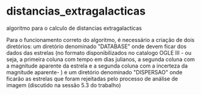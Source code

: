 # distancias_extragalacticas
algoritmo para o calculo de distancias extragalacticas

Para o funcionamento correto do algoritmo, é necessário a criação de dois diretórios: um diretório denominado "DATABASE" onde devem
ficar dos dados das estrelas (no formato disponibilizados no catalogo OGLE III - ou seja, a primeira coluna com tempo em dias julianos,
a segunda coluna com a magnitude aparente da estrela e a segunda coluna com a incerteza da magnitude aparente- ) e um diretório denominado
"DISPERSAO" onde ficarão as estrelas que foram rejeitadas pelo processo de análise de imagem (discutido na sessão 5.3 do trabalho)
